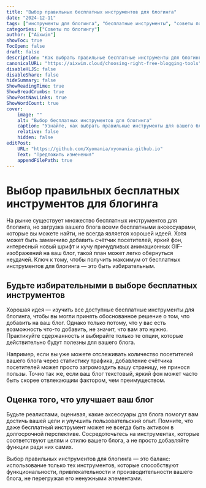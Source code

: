 ```yaml
---
title: "Выбор правильных бесплатных инструментов для блогинга"
date: "2024-12-11"
tags: ["инструменты для блогинга", "бесплатные инструменты", "советы по блогингу", "кастомизация блога"]
categories: ["Советы по блогингу"]
author: ["Aixwim"]
showToc: true
TocOpen: false
draft: false
description: "Как выбрать правильные бесплатные инструменты для блогинга, не перегружая ваш блог ненужными функциями."
canonicalURL: "https://aixwim.cloud/choosing-right-free-blogging-tools"
disableHLJS: false
disableShare: false
hideSummary: false
ShowReadingTime: true
ShowBreadCrumbs: true
ShowPostNavLinks: true
ShowWordCount: true
cover:
    image: ""
    alt: "Выбор бесплатных инструментов для блогинга"
    caption: "Узнайте, как выбрать правильные инструменты для вашего блога, не перегружая его."
    relative: false
    hidden: false
editPost:
    URL: "https://github.com/Xyomania/xyomania.github.io"
    Text: "Предложить изменения"
    appendFilePath: true
---
```


# Выбор правильных бесплатных инструментов для блогинга

На рынке существует множество бесплатных инструментов для блогинга, но загрузка вашего блога всеми бесплатными аксессуарами, которые вы можете найти, не всегда является хорошей идеей. Хотя может быть заманчиво добавить счётчик посетителей, яркий фон, интересный новый шрифт и кучу причудливых анимационных GIF-изображений на ваш блог, такой план может легко обернуться неудачей. Ключ к тому, чтобы получить максимум от бесплатных инструментов для блогинга — это быть избирательным.

## Будьте избирательными в выборе бесплатных инструментов

Хорошая идея — изучить все доступные бесплатные инструменты для блогинга, чтобы вы могли принять обоснованное решение о том, что добавить на ваш блог. Однако только потому, что у вас есть возможность что-то добавить, не значит, что вам это нужно. Практикуйте сдержанность и выбирайте только те опции, которые действительно будут полезны для вашего блога.

Например, если вы уже можете отслеживать количество посетителей вашего блога через статистику трафика, добавление счётчика посетителей может просто загромоздить вашу страницу, не принося пользы. Точно так же, если ваш блог текстовый, яркий фон может часто быть скорее отвлекающим фактором, чем преимуществом.

## Оценка того, что улучшает ваш блог

Будьте реалистами, оценивая, какие аксессуары для блога помогут вам достичь вашей цели и улучшить пользовательский опыт. Помните, что даже бесплатный инструмент может не всегда быть активом в долгосрочной перспективе. Сосредоточьтесь на инструментах, которые соответствуют целям и стилю вашего блога, а не просто добавляйте функции ради них самих.

Выбор правильных инструментов для блогинга — это баланс: использование только тех инструментов, которые способствуют функциональности, привлекательности и производительности вашего блога, не перегружая его ненужными элементами.
